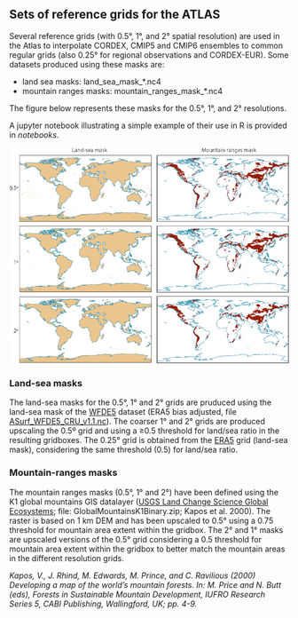 ## Sets of reference grids for the ATLAS

Several reference grids (with 0.5°, 1°, and 2° spatial resolution) are used in the Atlas to interpolate CORDEX, CMIP5 and CMIP6 ensembles to common regular grids (also 0.25° for regional observations and CORDEX-EUR). Some datasets produced using these masks are:
* land sea masks: land_sea_mask_*.nc4 
* mountain ranges masks: mountain_ranges_mask_*.nc4 

The figure below represents these masks for the 0.5°, 1°, and 2° resolutions. 

A jupyter notebook illustrating a simple example of their use in R is provided in *notebooks*. 

<p align="center">
  <img src="/man/reference-grids.png" alt="" width="" />
</p>

### Land-sea masks
The land-sea masks for the 0.5°, 1° and 2° grids are pruduced using the land-sea mask of the [WFDE5](https://essd.copernicus.org/articles/12/2097/2020/) dataset (ERA5 bias adjusted, file [ASurf_WFDE5_CRU_v1.1.nc](https://doi.org/10.24381/cds.20d54e34)). The coarser 1° and 2° grids are produced upscaling the 0.5º grid and using a ≥0.5 threshold for land/sea ratio in the resulting gridboxes. The 0.25° grid is obtained from the [ERA5](https://doi.org/10.24381/cds.adbb2d47) grid (land-sea mask), considering the same threshold (0.5) for land/sea ratio.

### Mountain-ranges masks
The mountain ranges masks (0.5°, 1° and 2°) have been defined using the K1 global mountains GIS datalayer ([USGS Land Change Science Global Ecosystems](https://rmgsc.cr.usgs.gov/outgoing/ecosystems/Global); file: GlobalMountainsK1Binary.zip; Kapos et al. 2000). The raster is based on 1 km DEM and has been upscaled to 0.5° using a 0.75 threshold for mountain area extent within the gridbox. The 2° and 1° masks are upscaled versions of the 0.5° grid considering a 0.5 threshold for mountain area extent within the gridbox to better match the mountain areas in the different resolution grids.

*Kapos, V., J. Rhind, M. Edwards, M. Prince, and C. Ravilious (2000) Developing a map of the world’s mountain forests. In: M. Price and N. Butt (eds), Forests in Sustainable Mountain Development, IUFRO Research Series 5, CABI Publishing, Wallingford, UK; pp. 4-9.*
